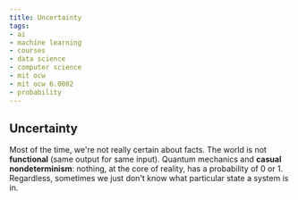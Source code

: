 ```yaml
---
title: Uncertainty
tags:
- ai
- machine learning
- courses
- data science
- computer science
- mit ocw
- mit ocw 6.0002
- probability
---
```


## Uncertainty

Most of the time, we're not really certain about facts. The world is not **functional** (same output for same input). Quantum mechanics and **casual nondeterminism**: nothing, at the core of reality, has a probability of 0 or 1. Regardless, sometimes we just don't know what particular state a system is in.